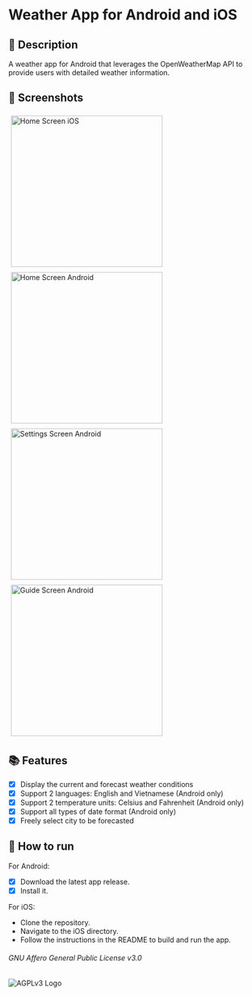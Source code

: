 # Weather App for Android and iOS

## 📝 Description
 A weather app for Android that leverages the OpenWeatherMap API to provide users with detailed weather information. 

## 🌃 Screenshots

<div style="display: flex; flex-wrap: wrap;">
  <div style="flex: 0 0 calc(50% - 10px); padding: 5px;">
    <img src="https://i.imgur.com/7TStZxP.png" alt="Home Screen iOS" style="width: 300px;">
  </div>
  <div style="flex: 0 0 calc(50% - 10px); padding: 5px;">
    <img src="https://i.imgur.com/IXYPVqo.png" alt="Home Screen Android" style="width: 300px;">
  </div>
  <div style="flex: 0 0 calc(50% - 10px); padding: 5px;">
    <img src="https://i.imgur.com/4aGBFtV.png" alt="Settings Screen Android" style="width: 300px;">
  </div>
  <div style="flex: 0 0 calc(50% - 10px); padding: 5px;">
    <img src="https://i.imgur.com/kMkMsvr.png" alt="Guide Screen Android" style="width: 300px;">
  </div>
</div>

## 📚 Features
- [x] Display the current and forecast weather conditions
- [x] Support 2 languages: English and Vietnamese (Android only)
- [x] Support 2 temperature units: Celsius and Fahrenheit (Android only)
- [x] Support all types of date format (Android only)
- [x] Freely select city to be forecasted

## 📝 How to run
For Android:
- [x] Download the latest app release.
- [x] Install it.

For iOS:
- Clone the repository.
- Navigate to the iOS directory.
- Follow the instructions in the README to build and run the app.

###### GNU Affero General Public License v3.0
![AGPLv3 Logo](https://www.gnu.org/graphics/agplv3-155x51.png)
